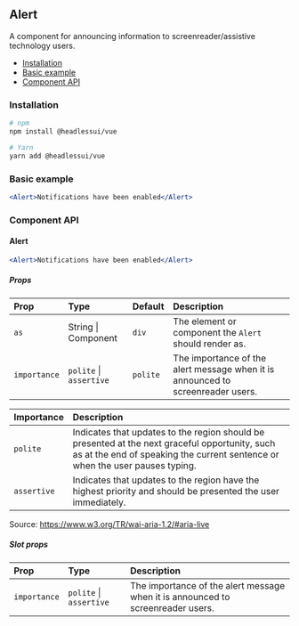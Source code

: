 ## Alert

A component for announcing information to screenreader/assistive technology users.

- [Installation](#installation)
- [Basic example](#basic-example)
- [Component API](#component-api)

### Installation

```sh
# npm
npm install @headlessui/vue

# Yarn
yarn add @headlessui/vue
```

### Basic example

```jsx
<Alert>Notifications have been enabled</Alert>
```

### Component API

#### Alert

```jsx
<Alert>Notifications have been enabled</Alert>
```

##### Props

| Prop         | Type                    | Default  | Description                                                                     |
| :----------- | :---------------------- | :------- | :------------------------------------------------------------------------------ |
| `as`         | String \| Component     | `div`    | The element or component the `Alert` should render as.                          |
| `importance` | `polite` \| `assertive` | `polite` | The importance of the alert message when it is announced to screenreader users. |

| Importance  | Description                                                                                                                                                                    |
| :---------- | :----------------------------------------------------------------------------------------------------------------------------------------------------------------------------- |
| `polite`    | Indicates that updates to the region should be presented at the next graceful opportunity, such as at the end of speaking the current sentence or when the user pauses typing. |
| `assertive` | Indicates that updates to the region have the highest priority and should be presented the user immediately.                                                                   |

Source: https://www.w3.org/TR/wai-aria-1.2/#aria-live

##### Slot props

| Prop         | Type                    | Description                                                                     |
| :----------- | :---------------------- | :------------------------------------------------------------------------------ |
| `importance` | `polite` \| `assertive` | The importance of the alert message when it is announced to screenreader users. |
